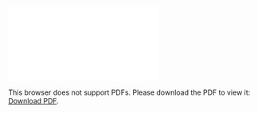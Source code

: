 <object data="https://github.com/waledroid/MRI-IMAGE-ANALYSIS-/blob/main/MRI_Atanda%20Abdullahi.pdf" type="application/pdf" width="700px" height="700px">
    <embed src="[http://yoursite.com/the.pdf](https://github.com/waledroid/MRI-IMAGE-ANALYSIS-/blob/main/MRI_Atanda%20Abdullahi.pdf)">
        <p>This browser does not support PDFs. Please download the PDF to view it: <a href="http://yoursite.com/the.pdf">Download PDF</a>.</p>
    </embed>
</object>
